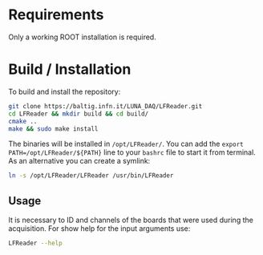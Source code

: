 # Requirements

Only a working ROOT installation is required.

# Build / Installation

To build and install the repository:

```bash
git clone https://baltig.infn.it/LUNA_DAQ/LFReader.git
cd LFReader && mkdir build && cd build/
cmake ..
make && sudo make install
```

The binaries will be installed in ```/opt/LFReader/```. You can add the ```export PATH=/opt/LFReader/${PATH}``` line to your ```bashrc``` file to start it from 
terminal. As an alternative you can create a symlink:

```bash
ln -s /opt/LFReader/LFReader /usr/bin/LFReader
```

## Usage
It is necessary to ID and channels of the boards that were used during the acquisition. For show help for the input arguments use:

```bash
LFReader --help
```
